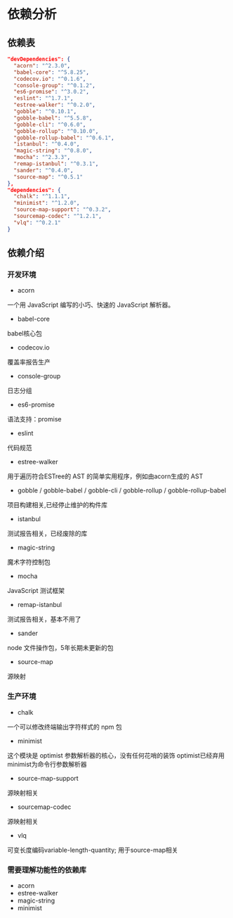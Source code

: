 <!--
 * @Author: xuziyong
 * @Date: 2021-11-10 23:35:42
 * @LastEditors: xuziyong
 * @LastEditTime: 2021-11-12 00:10:23
 * @Description: TODO
-->

# 依赖分析

## 依赖表

``` json
"devDependencies": {
  "acorn": "^2.3.0",
  "babel-core": "^5.8.25",
  "codecov.io": "^0.1.6",
  "console-group": "^0.1.2",
  "es6-promise": "^3.0.2",
  "eslint": "^1.7.1",
  "estree-walker": "^0.2.0",
  "gobble": "^0.10.1",
  "gobble-babel": "^5.5.8",
  "gobble-cli": "^0.6.0",
  "gobble-rollup": "^0.10.0",
  "gobble-rollup-babel": "^0.6.1",
  "istanbul": "^0.4.0",
  "magic-string": "^0.8.0",
  "mocha": "^2.3.3",
  "remap-istanbul": "^0.3.1",
  "sander": "^0.4.0",
  "source-map": "^0.5.1"
},
"dependencies": {
  "chalk": "^1.1.1",
  "minimist": "^1.2.0",
  "source-map-support": "^0.3.2",
  "sourcemap-codec": "^1.2.1",
  "vlq": "^0.2.1"
}
```

## 依赖介绍

### 开发环境

* acorn

一个用 JavaScript 编写的小巧、快速的 JavaScript 解析器。

* babel-core

babel核心包

* codecov.io

覆盖率报告生产

* console-group

日志分组

* es6-promise

语法支持：promise

* eslint

代码规范

* estree-walker

用于遍历符合ESTree的 AST 的简单实用程序，例如由acorn生成的 AST

* gobble / gobble-babel / gobble-cli / gobble-rollup / gobble-rollup-babel

项目构建相关,已经停止维护的构件库

* istanbul

测试报告相关，已经废除的库

* magic-string

魔术字符控制包

* mocha

JavaScript 测试框架

* remap-istanbul

测试报告相关，基本不用了

* sander

node 文件操作包，5年长期未更新的包

* source-map

源映射

### 生产环境

* chalk

一个可以修改终端输出字符样式的 npm 包

* minimist

这个模块是 optimist 参数解析器的核心，没有任何花哨的装饰
optimist已经弃用
minimist为命令行参数解析器

* source-map-support

源映射相关

* sourcemap-codec

源映射相关

* vlq

可变长度编码variable-length-quantity; 用于source-map相关

### 需要理解功能性的依赖库

* acorn
* estree-walker
* magic-string
* minimist
